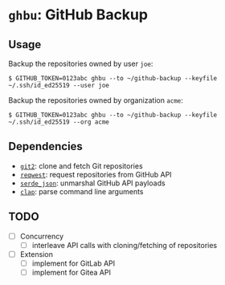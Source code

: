 # `ghbu`: GitHub Backup

## Usage

Backup the repositories owned by user `joe`:

    $ GITHUB_TOKEN=0123abc ghbu --to ~/github-backup --keyfile ~/.ssh/id_ed25519 --user joe

Backup the repositories owned by organization `acme`:

    $ GITHUB_TOKEN=0123abc ghbu --to ~/github-backup --keyfile ~/.ssh/id_ed25519 --org acme

## Dependencies

- [`git2`](https://docs.rs/git2/latest/git2/): clone and fetch Git repositories
- [`reqwest`](https://crates.io/crates/reqwest): request repositories from GitHub API
- [`serde_json`](https://crates.io/crates/serde_json): unmarshal GitHub API payloads
- [`clap`](https://crates.io/crates/clap): parse command line arguments

## TODO

- [ ] Concurrency
    - [ ] interleave API calls with cloning/fetching of repositories
- [ ] Extension
    - [ ] implement for GitLab API
    - [ ] implement for Gitea API

